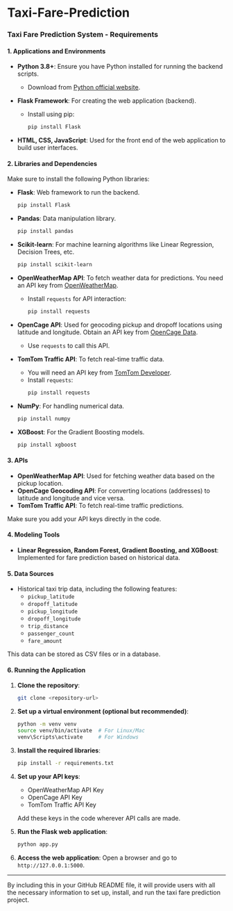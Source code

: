 # Taxi-Fare-Prediction

### Taxi Fare Prediction System - Requirements

#### 1. **Applications and Environments**

- **Python 3.8+**: Ensure you have Python installed for running the backend scripts.
  - Download from [Python official website](https://www.python.org/downloads/).

- **Flask Framework**: For creating the web application (backend).
  - Install using pip:
    ```bash
    pip install Flask
    ```

- **HTML, CSS, JavaScript**: Used for the front end of the web application to build user interfaces.

#### 2. **Libraries and Dependencies**

Make sure to install the following Python libraries:

- **Flask**: Web framework to run the backend.
  ```bash
  pip install Flask
  ```

- **Pandas**: Data manipulation library.
  ```bash
  pip install pandas
  ```

- **Scikit-learn**: For machine learning algorithms like Linear Regression, Decision Trees, etc.
  ```bash
  pip install scikit-learn
  ```

- **OpenWeatherMap API**: To fetch weather data for predictions. You need an API key from [OpenWeatherMap](https://openweathermap.org/api).
  - Install `requests` for API interaction:
    ```bash
    pip install requests
    ```

- **OpenCage API**: Used for geocoding pickup and dropoff locations using latitude and longitude. Obtain an API key from [OpenCage Data](https://opencagedata.com/).
  - Use `requests` to call this API.

- **TomTom Traffic API**: To fetch real-time traffic data.
  - You will need an API key from [TomTom Developer](https://developer.tomtom.com/).
  - Install `requests`:
    ```bash
    pip install requests
    ```

- **NumPy**: For handling numerical data.
  ```bash
  pip install numpy
  ```

- **XGBoost**: For the Gradient Boosting models.
  ```bash
  pip install xgboost
  ```

#### 3. **APIs**

- **OpenWeatherMap API**: Used for fetching weather data based on the pickup location.
- **OpenCage Geocoding API**: For converting locations (addresses) to latitude and longitude and vice versa.
- **TomTom Traffic API**: To fetch real-time traffic predictions.
  
Make sure you add your API keys directly in the code.

#### 4. **Modeling Tools**

- **Linear Regression, Random Forest, Gradient Boosting, and XGBoost**: Implemented for fare prediction based on historical data.
  
#### 5. **Data Sources**

- Historical taxi trip data, including the following features:
  - `pickup_latitude`
  - `dropoff_latitude`
  - `pickup_longitude`
  - `dropoff_longitude`
  - `trip_distance`
  - `passenger_count`
  - `fare_amount`
  
This data can be stored as CSV files or in a database.

#### 6. **Running the Application**

1. **Clone the repository**:
   ```bash
   git clone <repository-url>
   ```

2. **Set up a virtual environment (optional but recommended)**:
   ```bash
   python -m venv venv
   source venv/bin/activate  # For Linux/Mac
   venv\Scripts\activate     # For Windows
   ```

3. **Install the required libraries**:
   ```bash
   pip install -r requirements.txt
   ```

4. **Set up your API keys**:
   - OpenWeatherMap API Key
   - OpenCage API Key
   - TomTom Traffic API Key
   
   Add these keys in the code wherever API calls are made.

5. **Run the Flask web application**:
   ```bash
   python app.py
   ```

6. **Access the web application**:
   Open a browser and go to `http://127.0.0.1:5000`.

---

By including this in your GitHub README file, it will provide users with all the necessary information to set up, install, and run the taxi fare prediction project.
